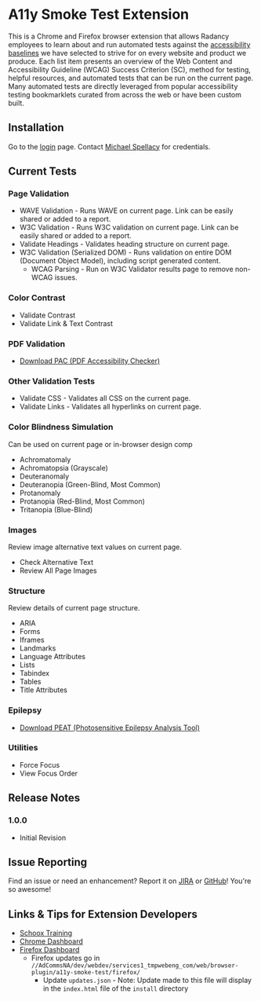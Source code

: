 # A11y Smoke Test Extension

This is a Chrome and Firefox browser extension that allows Radancy employees to learn about and run automated tests against the [accessibility baselines](https://radancy.dev/a11y/baseline) we have selected to strive for on every website and product we produce. Each list item presents an overview of the Web Content and Accessibility Guideline (WCAG) Success Criterion (SC), method for testing, helpful resources, and automated tests that can be run on the current page. Many automated tests are directly leveraged from popular accessibility testing bookmarklets curated from across the web or have been custom built.

## Installation

Go to the [login](https://radancy.dev/a11y/extension/) page. Contact [Michael Spellacy](mailto:michael.spellacy@radancy.com) for credentials.

## Current Tests

### Page Validation  

* WAVE Validation - Runs WAVE on current page. Link can be easily shared or added to a report.
* W3C Validation - Runs W3C validation on current page. Link can be easily shared or added to a report.
* Validate Headings - Validates heading structure on current page.
* W3C Validation (Serialized DOM) - Runs validation on entire DOM (Document Object Model), including script generated content.
  * WCAG Parsing - Run on W3C Validator results page to remove non-WCAG issues.

### Color Contrast

* Validate Contrast
* Validate Link & Text Contrast

### PDF Validation

* [Download PAC (PDF Accessibility Checker)](https://pdfua.foundation/en/pdf-accessibility-checker-pac/register)

### Other Validation Tests

* Validate CSS - Validates all CSS on the current page.
* Validate Links - Validates all hyperlinks on current page.

### Color Blindness Simulation

Can be used on current page or in-browser design comp

* Achromatomaly
* Achromatopsia (Grayscale)
* Deuteranomaly
* Deuteranopia (Green-Blind, Most Common)
* Protanomaly
* Protanopia (Red-Blind, Most Common)
* Tritanopia (Blue-Blind)

### Images

Review image alternative text values on current page.

* Check Alternative Text
* Review All Page Images

### Structure

Review details of current page structure.  

* ARIA
* Forms
* Iframes
* Landmarks
* Language Attributes
* Lists
* Tabindex
* Tables
* Title Attributes

### Epilepsy

* [Download PEAT (Photosensitive Epilepsy Analysis Tool)](https://trace.umd.edu/peat/)

### Utilities

* Force Focus
* View Focus Order

## Release Notes

### 1.0.0

* Initial Revision

## Issue Reporting

Find an issue or need an enhancement? Report it on [JIRA](https://jira.tmp.com/browse/TCDQ-60657) or [GitHub](https://github.com/radancyco/a11y-smoke-test/issues)! You're so awesome!

## Links & Tips for Extension Developers

* [Schoox Training](https://www.schoox.com/3357985/radancy-browser-extension-developers)
* [Chrome Dashboard](https://chrome.google.com/webstore/devconsole/)
* [Firefox Dashboard](https://addons.mozilla.org/en-US/developers/addons)
  * Firefox updates go in `//AdCommsNA/dev/webdev/services1_tmpwebeng_com/web/browser-plugin/a11y-smoke-test/firefox/`
    * Update `updates.json` - Note: Update made to this file will display in the `index.html` file of the `install` directory
